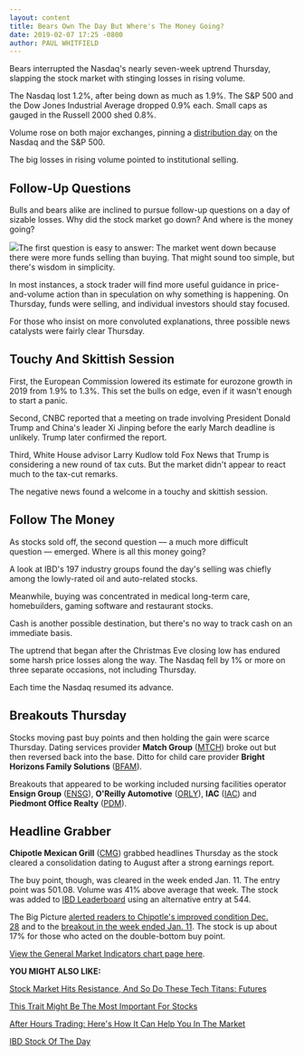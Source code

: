 ```yaml
---
layout: content
title: Bears Own The Day But Where's The Money Going?
date: 2019-02-07 17:25 -0800
author: PAUL WHITFIELD
---
```






Bears interrupted the Nasdaq's nearly seven-week uptrend Thursday, slapping the stock market with stinging losses in rising volume.




The Nasdaq lost 1.2%, after being down as much as 1.9%. The S&P 500 and the Dow Jones Industrial Average dropped 0.9% each. Small caps as gauged in the Russell 2000 shed 0.8%.


Volume rose on both major exchanges, pinning a [distribution day](https://www.investors.com/how-to-invest/investors-corner/how-to-spot-stock-market-tops-track-the-distribution-days/) on the Nasdaq and the S&P 500.


The big losses in rising volume pointed to institutional selling.


Follow-Up Questions
-------------------


Bulls and bears alike are inclined to pursue follow-up questions on a day of sizable losses. Why did the stock market go down? And where is the money going?


![](https://www.investors.com/wp-content/uploads/2019/02/MP020719-274x300.jpg)The first question is easy to answer: The market went down because there were more funds selling than buying. That might sound too simple, but there's wisdom in simplicity.


In most instances, a stock trader will find more useful guidance in price-and-volume action than in speculation on why something is happening. On Thursday, funds were selling, and individual investors should stay focused.


For those who insist on more convoluted explanations, three possible news catalysts were fairly clear Thursday.


Touchy And Skittish Session
---------------------------


First, the European Commission lowered its estimate for eurozone growth in 2019 from 1.9% to 1.3%. This set the bulls on edge, even if it wasn't enough to start a panic.


Second, CNBC reported that a meeting on trade involving President Donald Trump and China's leader Xi Jinping before the early March deadline is unlikely. Trump later confirmed the report.


Third, White House advisor Larry Kudlow told Fox News that Trump is considering a new round of tax cuts. But the market didn't appear to react much to the tax-cut remarks.


The negative news found a welcome in a touchy and skittish session.


Follow The Money
----------------


As stocks sold off, the second question — a much more difficult question — emerged. Where is all this money going?


A look at IBD's 197 industry groups found the day's selling was chiefly among the lowly-rated oil and auto-related stocks.


Meanwhile, buying was concentrated in medical long-term care, homebuilders, gaming software and restaurant stocks.


Cash is another possible destination, but there's no way to track cash on an immediate basis.


The uptrend that began after the Christmas Eve closing low has endured some harsh price losses along the way. The Nasdaq fell by 1% or more on three separate occasions, not including Thursday.


Each time the Nasdaq resumed its advance.


Breakouts Thursday
------------------


Stocks moving past buy points and then holding the gain were scarce Thursday. Dating services provider **Match Group** ([MTCH](https://research.investors.com/quote.aspx?symbol=MTCH)) broke out but then reversed back into the base. Ditto for child care provider **Bright Horizons Family Solutions** ([BFAM](https://research.investors.com/quote.aspx?symbol=BFAM)).


Breakouts that appeared to be working included nursing facilities operator **Ensign Group** ([ENSG](https://research.investors.com/quote.aspx?symbol=ENSG)), **O'Reilly Automotive** ([ORLY](https://research.investors.com/quote.aspx?symbol=ORLY)), **IAC** ([IAC](https://research.investors.com/quote.aspx?symbol=IAC)) and **Piedmont Office Realty** ([PDM](https://research.investors.com/quote.aspx?symbol=PDM)).


Headline Grabber
----------------


**Chipotle Mexican Grill** ([CMG](https://research.investors.com/quote.aspx?symbol=CMG)) grabbed headlines Thursday as the stock cleared a consolidation dating to August after a strong earnings report.


The buy point, though, was cleared in the week ended Jan. 11. The entry point was 501.08. Volume was 41% above average that week. The stock was added to [IBD Leaderboard](https://www.investors.com/how-to-invest/investors-corner/how-to-spot-stock-market-tops-track-the-distribution-days/) using an alternative entry at 544.


The Big Picture [alerted readers to Chipotle's improved condition Dec. 28](https://www.investors.com/market-trend/the-big-picture/stock-market-dow-jones/) and to the [breakout in the week ended Jan. 11](https://www.investors.com/market-trend/the-big-picture/stock-market-questions-answers/). The stock is up about 17% for those who acted on the double-bottom buy point.


[View the General Market Indicators chart page here](https://www.investors.com/wp-content/uploads/2019/02/IBD0702152852GMI2.pdf).


**YOU MIGHT ALSO LIKE:**


[Stock Market Hits Resistance, And So Do These Tech Titans: Futures](https://www.investors.com/market-trend/stock-market-today/dow-jones-futures-current-stock-market-rally-apple-amazon-facebook-google/)


[This Trait Might Be The Most Important For Stocks](https://www.investors.com/how-to-invest/investors-corner/top-stocks-big-earnings-sales-new-products-services/)


[After Hours Trading: Here's How It Can Help You In The Market](https://www.investors.com/research/after-hours-trading/)


[IBD Stock Of The Day](https://www.investors.com/research/ibd-stock-of-the-day/)




